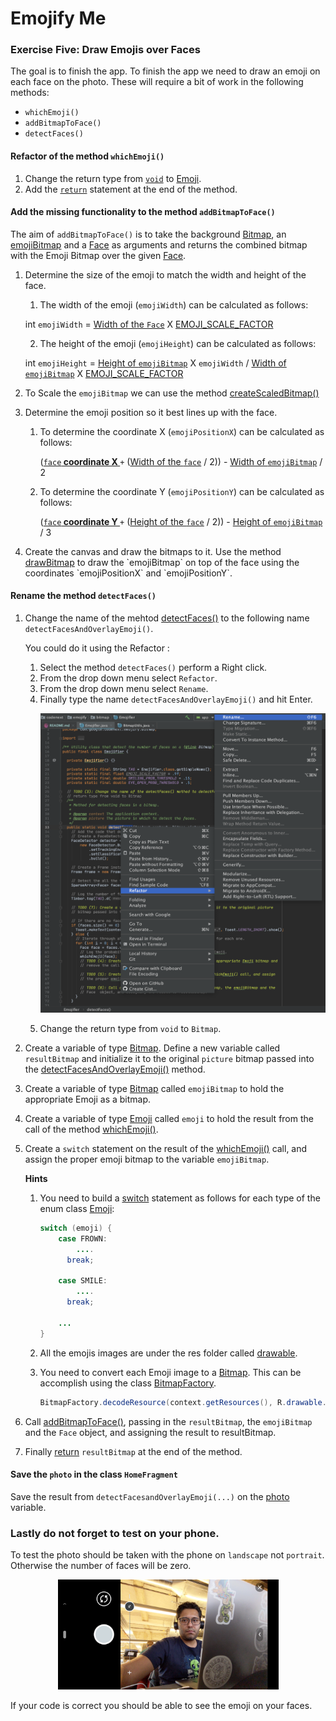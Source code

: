 # Emojify Me

### Exercise Five: Draw Emojis over Faces
The goal is to finish the app. To finish the app we need to draw an
emoji on each face on the photo. These will require a bit of work in the
following methods:

* `whichEmoji()`
* `addBitmapToFace()`
* `detectFaces()`

#### Refactor of the method `whichEmoji()`
1. Change the return type from [`void`](https://github.com/encomp/codenext_emojify/blob/06-branch/app/src/main/java/com/google/codenext/emojify/bitmap/Emojifier.java#L101)
   to [Emoji](https://github.com/encomp/codenext_emojify/blob/06-branch/app/src/main/java/com/google/codenext/emojify/bitmap/Emojifier.java#L183).
2. Add the [`return`](https://github.com/encomp/codenext_emojify/blob/06-branch/app/src/main/java/com/google/codenext/emojify/bitmap/Emojifier.java#L144)
   statement at the end of the method.

#### Add the missing functionality to the method `addBitmapToFace()`
The aim of `addBitmapToFace()` is to take the background
[Bitmap](https://developer.android.com/reference/android/graphics/Bitmap),
an [emojiBitmap](https://developer.android.com/reference/android/graphics/Bitmap)
and a [Face](https://developers.google.com/android/reference/com/google/android/gms/vision/face/Face)
as arguments and returns the combined bitmap with the Emoji Bitmap over
the given [Face](https://developers.google.com/android/reference/com/google/android/gms/vision/face/Face).

1. Determine the size of the emoji to match the width and height of the
   face.

   1. The width of the emoji (`emojiWidth`) can be calculated as follows:

     int `emojiWidth` = [Width of the `Face`](https://developers.google.com/android/reference/com/google/android/gms/vision/face/Face#getWidth())
      X [EMOJI_SCALE_FACTOR](https://github.com/encomp/codenext_emojify/blob/06-branch/app/src/main/java/com/google/codenext/emojify/bitmap/Emojifier.java#L21)

   2. The height of the emoji (`emojiHeight`) can be calculated as follows:

     int `emojiHeight` = [Height of `emojiBitmap`](https://developer.android.com/reference/android/graphics/Bitmap#getHeight())
      X `emojiWidth` / [Width of `emojiBitmap`](https://developer.android.com/reference/android/graphics/Bitmap#getWidth())
      X [EMOJI_SCALE_FACTOR](https://github.com/encomp/codenext_emojify/blob/06-branch/app/src/main/java/com/google/codenext/emojify/bitmap/Emojifier.java#L21)

2. To Scale the `emojiBitmap` we can use the method
   [createScaledBitmap()](https://developer.android.com/reference/android/graphics/Bitmap#createScaledBitmap(android.graphics.Bitmap,%20int,%20int,%20boolean))

3. Determine the emoji position so it best lines up with the face.

   1. To determine the coordinate X (`emojiPositionX`) can be calculated
   as follows:

      ([`face`<a href="https://developer.android.com/reference/android/graphics/PointF#x"><b> coordinate X </b></a>](https://developers.google.com/android/reference/com/google/android/gms/vision/face/Face#public-pointf-getposition-)
      `+` ([Width of the `face`](https://developers.google.com/android/reference/com/google/android/gms/vision/face/Face#public-float-getwidth-)
      / 2)) - [Width of `emojiBitmap`](https://developer.android.com/reference/android/graphics/Bitmap#getWidth())
      / 2

   2.  To determine the coordinate Y (`emojiPositionY`) can be calculated
   as follows:

       ([`face`<a href="https://developer.android.com/reference/android/graphics/PointF#y"><b> coordinate Y </b></a>](https://developers.google.com/android/reference/com/google/android/gms/vision/face/Face#public-pointf-getposition-)
      `+` ([Height of the `face`](https://developers.google.com/android/reference/com/google/android/gms/vision/face/Face#public-float-getheight-)
      / 2)) - [Height of `emojiBitmap`](https://developer.android.com/reference/android/graphics/Bitmap#getHeight())
      / 3

4. Create the canvas and draw the bitmaps to it. Use the method
[drawBitmap](https://developer.android.com/reference/android/graphics/Canvas#drawBitmap(android.graphics.Bitmap,%20android.graphics.Rect,%20android.graphics.RectF,%20android.graphics.Paint))
to draw the `emojiBitmap` on top of the face using the coordinates
`emojiPositionX` and `emojiPositionY`.

#### Rename the method `detectFaces()`
1. Change the name of the mehtod [detectFaces()](https://github.com/encomp/codenext_emojify/blob/06-branch/app/src/main/java/com/google/codenext/emojify/bitmap/Emojifier.java#L34)
to the following name `detectFacesAndOverlayEmoji()`.

   You could do it using the Refactor :
   1. Select the method `detectFaces()` perform a Right click.
   2. From the drop down menu select `Refactor`.
   3. From the drop down menu select `Rename`.
   4. Finally type the name `detectFacesAndOverlayEmoji()` and hit Enter.
       <p align="center">
          <img src="/resources/refactor_method.png" data-canonical-src="/images/refactor_method.png" width="483" height="479" />
       </p>
   5. Change the return type from `void` to `Bitmap`.
2. Create a variable of type [Bitmap](https://developer.android.com/reference/android/graphics/Bitmap).
   Define a new variable called `resultBitmap` and initialize it to the
   original `picture` bitmap passed into the
   [detectFacesAndOverlayEmoji()](https://github.com/encomp/codenext_emojify/blob/06-branch/app/src/main/java/com/google/codenext/emojify/bitmap/Emojifier.java#L34)
   method.
3. Create a variable of type [Bitmap](https://developer.android.com/reference/android/graphics/Bitmap)
   called `emojiBitmap` to hold the appropriate Emoji as a bitmap.
4. Create a variable of type [Emoji](https://github.com/encomp/codenext_emojify/blob/06-branch/app/src/main/java/com/google/codenext/emojify/bitmap/Emojifier.java#L183)
   called `emoji` to hold the result from the call of the method
   [whichEmoji()](https://github.com/encomp/codenext_emojify/blob/06-branch/app/src/main/java/com/google/codenext/emojify/bitmap/Emojifier.java#L101).
5. Create a `switch` statement on the result of the
   [whichEmoji()](https://github.com/encomp/codenext_emojify/blob/06-branch/app/src/main/java/com/google/codenext/emojify/bitmap/Emojifier.java#L101)
   call, and assign the proper emoji bitmap to the variable `emojiBitmap`.

   **Hints**

   1. You need to build a [switch](https://github.com/encomp/codenext_emojify/blob/06-branch/app/src/main/java/com/google/codenext/emojify/ui/PhotoFragment.java#L81)
      statement as follows for each type of the enum class
      [Emoji](https://github.com/encomp/codenext_emojify/blob/06-branch/app/src/main/java/com/google/codenext/emojify/bitmap/Emojifier.java#L183):
      ```java
      switch (emoji) {
          case FROWN:
              ....
            break;
          
          case SMILE:
              ....
            break;
          
          ...    
      }        
      ```
   2. All the emojis images are under the res folder called
      [drawable](https://github.com/encomp/codenext_emojify/tree/06-branch/app/src/main/res/drawable).
   3. You need to convert each Emoji image to a
      [Bitmap](https://developer.android.com/reference/android/graphics/Bitmap).
      This can be accomplish using the class
      [BitmapFactory](https://developer.android.com/reference/android/graphics/BitmapFactory#decodeResource(android.content.res.Resources,%20int,%20android.graphics.BitmapFactory.Options)).

      ```java
      BitmapFactory.decodeResource(context.getResources(), R.drawable.frown);
      ```
6. Call [addBitmapToFace()](https://github.com/encomp/codenext_emojify/blob/06-branch/app/src/main/java/com/google/codenext/emojify/bitmap/Emojifier.java#L151),
passing in the `resultBitmap`, the `emojiBitmap` and the `Face`  object,
and assigning the result to resultBitmap.

7. Finally [return](https://github.com/encomp/codenext_emojify/blob/06-branch/app/src/main/java/com/google/codenext/emojify/bitmap/Emojifier.java#L82)
`resultBitmap` at the end of the method.

#### Save the `photo` in the class `HomeFragment`
Save the result from `detectFacesandOverlayEmoji(...)` on the
[photo](https://github.com/encomp/codenext_emojify/blob/06-branch/app/src/main/java/com/google/codenext/emojify/ui/HomeFragment.java#L137)
variable.

### Lastly do not forget to test on your phone.
To test the photo should be taken with the phone on `landscape` not
`portrait`. Otherwise the number of faces will be zero.

<p align="center">
    <img src="/resources/photo_demo.png" data-canonical-src="/images/photo_demo.png" width="353" height="176" />
</p>

If your code is correct you should be able to see the emoji on your
faces.
